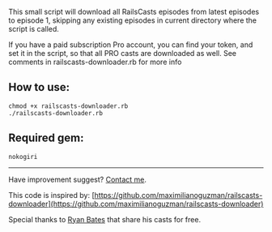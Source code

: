 This small script will download all RailsCasts episodes from latest episodes to episode 1, skipping any existing episodes in current directory where the script is called.

If you have a paid subscription Pro account, you can find your token, and set it in the script, 
so that all PRO casts are downloaded as well. See comments in railscasts-downloader.rb for more info

## How to use:

    chmod +x railscasts-downloader.rb
    ./railscasts-downloader.rb

## Required gem:

    nokogiri


*****

Have improvement suggest? [Contact me](https://github.com/inbox/new/donnykurnia).

This code is inspired by:
[https://github.com/maximilianoguzman/railscasts-downloader](https://github.com/maximilianoguzman/railscasts-downloader)

Special thanks to [Ryan Bates](https://github.com/inbox/new/ryanb) that share his casts for free.

